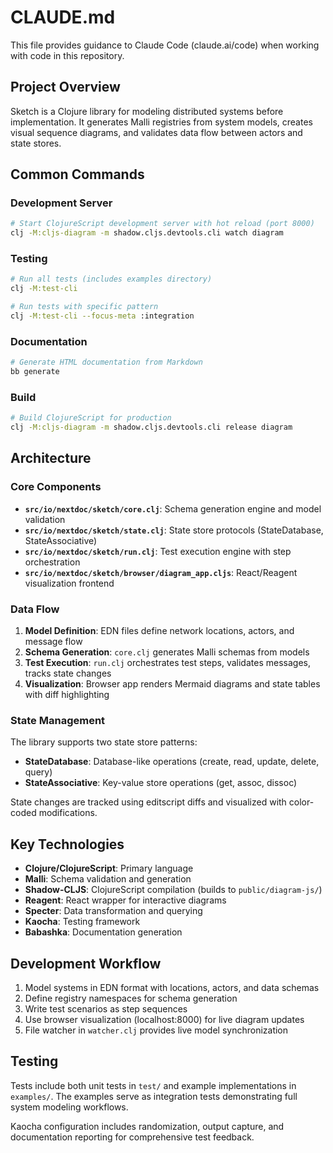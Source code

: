 # CLAUDE.md

This file provides guidance to Claude Code (claude.ai/code) when working with code in this repository.

## Project Overview

Sketch is a Clojure library for modeling distributed systems before implementation. It generates Malli registries from system models, creates visual sequence diagrams, and validates data flow between actors and state stores.

## Common Commands

### Development Server
```bash
# Start ClojureScript development server with hot reload (port 8000)
clj -M:cljs-diagram -m shadow.cljs.devtools.cli watch diagram
```

### Testing
```bash
# Run all tests (includes examples directory)
clj -M:test-cli

# Run tests with specific pattern
clj -M:test-cli --focus-meta :integration
```

### Documentation
```bash
# Generate HTML documentation from Markdown
bb generate
```

### Build
```bash
# Build ClojureScript for production
clj -M:cljs-diagram -m shadow.cljs.devtools.cli release diagram
```

## Architecture

### Core Components

- **`src/io/nextdoc/sketch/core.clj`**: Schema generation engine and model validation
- **`src/io/nextdoc/sketch/state.clj`**: State store protocols (StateDatabase, StateAssociative)  
- **`src/io/nextdoc/sketch/run.clj`**: Test execution engine with step orchestration
- **`src/io/nextdoc/sketch/browser/diagram_app.cljs`**: React/Reagent visualization frontend

### Data Flow

1. **Model Definition**: EDN files define network locations, actors, and message flow
2. **Schema Generation**: `core.clj` generates Malli schemas from models
3. **Test Execution**: `run.clj` orchestrates test steps, validates messages, tracks state changes
4. **Visualization**: Browser app renders Mermaid diagrams and state tables with diff highlighting

### State Management

The library supports two state store patterns:
- **StateDatabase**: Database-like operations (create, read, update, delete, query)
- **StateAssociative**: Key-value store operations (get, assoc, dissoc)

State changes are tracked using editscript diffs and visualized with color-coded modifications.

## Key Technologies

- **Clojure/ClojureScript**: Primary language
- **Malli**: Schema validation and generation
- **Shadow-CLJS**: ClojureScript compilation (builds to `public/diagram-js/`)
- **Reagent**: React wrapper for interactive diagrams
- **Specter**: Data transformation and querying
- **Kaocha**: Testing framework
- **Babashka**: Documentation generation

## Development Workflow

1. Model systems in EDN format with locations, actors, and data schemas
2. Define registry namespaces for schema generation
3. Write test scenarios as step sequences
4. Use browser visualization (localhost:8000) for live diagram updates
5. File watcher in `watcher.clj` provides live model synchronization

## Testing

Tests include both unit tests in `test/` and example implementations in `examples/`. The examples serve as integration tests demonstrating full system modeling workflows.

Kaocha configuration includes randomization, output capture, and documentation reporting for comprehensive test feedback.